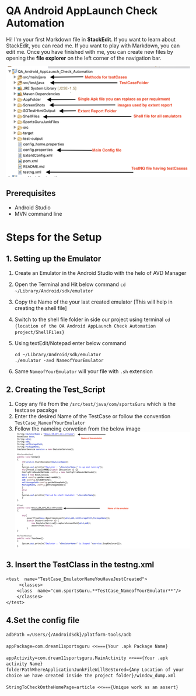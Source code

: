 # QA Android AppLaunch Check Automation

Hi! I'm your first Markdown file in **StackEdit**. If you want to learn about StackEdit, you can read me. If you want to play with Markdown, you can edit me. Once you have finished with me, you can create new files by opening the **file explorer** on the left corner of the navigation bar.

![Image1 from the project folder](https://github.com/abhishekgupta1/QA_Android_AppLaunch_Check_Automation/blob/master/Images/Image1.png)

## Prerequisites

 - Android Studio
 - MVN command line

# Steps for the Setup
## 1. Setting up the Emulator
 1. Create an Emulator in the Android Studio with the helo of AVD Manager
 2. Open the Terminal and Hit below command
		```
		cd ~/Library/Android/sdk/emulator
		```
		
 3. Copy the Name of the your last created emulator [This will help in creating the shell file]
 4. Switch to the shell file folder in side our project using terminal 
		```cd {location of the QA Android AppLaunch Check Automation project/ShellFiles}```
 5. Using textEdit/Notepad enter below command
	```
	cd ~/Library/Android/sdk/emulator
	./emulator -avd NameofYourEmulator
	```
 6. Same `NameofYourEmulator` will your file with `.sh` extension
 

## 2. Creating the Test_Script

 1. Copy any file from the `/src/test/java/com/sportsGuru` which is the testcase pacakge
 2. Enter the desired Name of the TestCase or follow the convention `TestCase_NameofYourEmulator`
 3. Follow the nameing convetion from the below image ![TestCase_Template](https://github.com/abhishekgupta1/QA_Android_AppLaunch_Check_Automation/blob/master/Images/Image2.png)

## 3. Insert the TestClass in the testng.xml

```
<test  name="TestCase_EmulatorNameYouHaveJustCreated">
	 <classes>
	<class  name="com.sportsGuru.**TestCase_NameofYourEmulator**"/>
	</classes>
</test>
```
## 4.Set the config file

```
adbPath =/Users/{/AndroidSdk}/platform-tools/adb

appPackage=com.dream11sportsguru <<==={Your .apk Package Name}

appActivity=com.dream11sportsguru.MainActivity <<==={Your .apk activity Name}
folderPathWhereApplicationJunkFileWillBeStored={Any Location of your choice we have created inside the project folder}/window_dump.xml

StringToCheckOntheHomePage=article <<==={Unique work as an assert}
